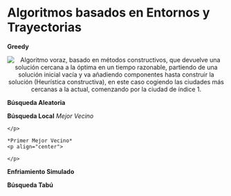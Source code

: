 # Algoritmos basados en Entornos y Trayectorias

**Greedy**
<p align="center">
	<img src="https://github.com/JesusDJ98/Metaheuristica/tree/main/Practica1/Imagenes/Greedy.JPG" align="left" />
	Algoritmo voraz, basado en métodos constructivos, que devuelve una solución cercana a la óptima en un tiempo razonable, 
	partiendo de una solución inicial vacía y va añadiendo componentes hasta construir la solución (Heurística constructiva), 
	en este caso cogiendo las ciudades más cercanas a la actual, comenzando por la ciudad de índice 1.
</p>

**Búsqueda Aleatoria**
<p align="center">

</p>

**Búsqueda Local**
	*Mejor Vecino*
	<p align="center">

	</p>
	
	*Primer Mejor Vecino*
	<p align="center">

	</p>

**Enfriamiento Simulado**
<p align="center">

</p>

**Búsqueda Tabú**
<p align="center">

</p>
 
